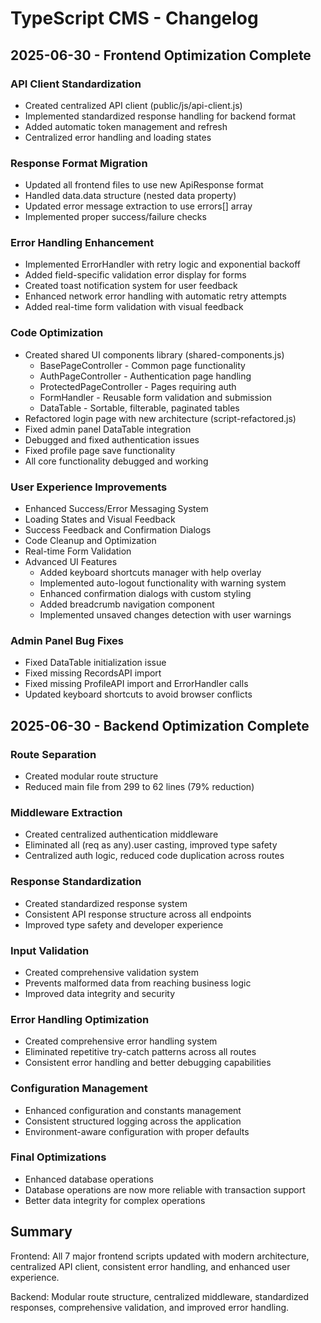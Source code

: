# TypeScript CMS - Changelog

## 2025-06-30 - Frontend Optimization Complete

### API Client Standardization
- Created centralized API client (public/js/api-client.js)
- Implemented standardized response handling for backend format
- Added automatic token management and refresh
- Centralized error handling and loading states

### Response Format Migration
- Updated all frontend files to use new ApiResponse<T> format
- Handled data.data structure (nested data property)
- Updated error message extraction to use errors[] array
- Implemented proper success/failure checks

### Error Handling Enhancement
- Implemented ErrorHandler with retry logic and exponential backoff
- Added field-specific validation error display for forms
- Created toast notification system for user feedback
- Enhanced network error handling with automatic retry attempts
- Added real-time form validation with visual feedback

### Code Optimization
- Created shared UI components library (shared-components.js)
  - BasePageController - Common page functionality
  - AuthPageController - Authentication page handling  
  - ProtectedPageController - Pages requiring auth
  - FormHandler - Reusable form validation and submission
  - DataTable - Sortable, filterable, paginated tables
- Refactored login page with new architecture (script-refactored.js)
- Fixed admin panel DataTable integration
- Debugged and fixed authentication issues
- Fixed profile page save functionality
- All core functionality debugged and working

### User Experience Improvements
- Enhanced Success/Error Messaging System
- Loading States and Visual Feedback
- Success Feedback and Confirmation Dialogs
- Code Cleanup and Optimization
- Real-time Form Validation
- Advanced UI Features
  - Added keyboard shortcuts manager with help overlay
  - Implemented auto-logout functionality with warning system
  - Enhanced confirmation dialogs with custom styling
  - Added breadcrumb navigation component
  - Implemented unsaved changes detection with user warnings

### Admin Panel Bug Fixes
- Fixed DataTable initialization issue
- Fixed missing RecordsAPI import
- Fixed missing ProfileAPI import and ErrorHandler calls
- Updated keyboard shortcuts to avoid browser conflicts

## 2025-06-30 - Backend Optimization Complete

### Route Separation
- Created modular route structure
- Reduced main file from 299 to 62 lines (79% reduction)

### Middleware Extraction
- Created centralized authentication middleware
- Eliminated all (req as any).user casting, improved type safety
- Centralized auth logic, reduced code duplication across routes

### Response Standardization
- Created standardized response system
- Consistent API response structure across all endpoints
- Improved type safety and developer experience

### Input Validation
- Created comprehensive validation system
- Prevents malformed data from reaching business logic
- Improved data integrity and security

### Error Handling Optimization
- Created comprehensive error handling system
- Eliminated repetitive try-catch patterns across all routes
- Consistent error handling and better debugging capabilities

### Configuration Management
- Enhanced configuration and constants management
- Consistent structured logging across the application
- Environment-aware configuration with proper defaults

### Final Optimizations
- Enhanced database operations
- Database operations are now more reliable with transaction support
- Better data integrity for complex operations

## Summary

Frontend: All 7 major frontend scripts updated with modern architecture, centralized API client, consistent error handling, and enhanced user experience.

Backend: Modular route structure, centralized middleware, standardized responses, comprehensive validation, and improved error handling.
